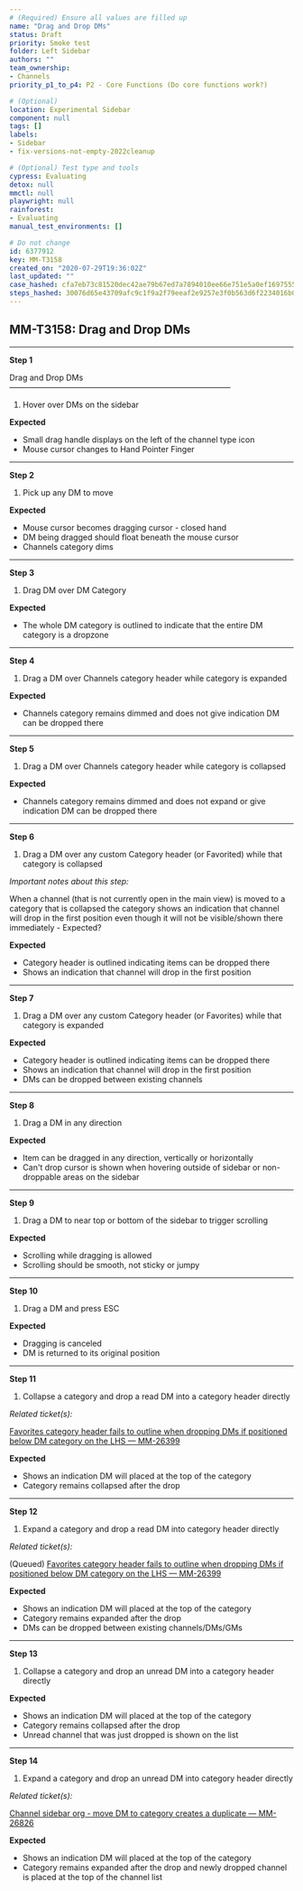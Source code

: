 ```yaml
---
# (Required) Ensure all values are filled up
name: "Drag and Drop DMs"
status: Draft
priority: Smoke test
folder: Left Sidebar
authors: ""
team_ownership:
- Channels
priority_p1_to_p4: P2 - Core Functions (Do core functions work?)

# (Optional)
location: Experimental Sidebar
component: null
tags: []
labels:
- Sidebar
- fix-versions-not-empty-2022cleanup

# (Optional) Test type and tools
cypress: Evaluating
detox: null
mmctl: null
playwright: null
rainforest:
- Evaluating
manual_test_environments: []

# Do not change
id: 6377912
key: MM-T3158
created_on: "2020-07-29T19:36:02Z"
last_updated: ""
case_hashed: cfa7eb73c81520dec42ae79b67ed7a7894010ee66e751e5a0ef1697555738e5ba183fb84f1dfcc3059f1fa0296a29f4a
steps_hashed: 30076d65e43709afc9c1f9a2f79eeaf2e9257e3f0b563d6f2234016b0e712c2a5774eae6903628834157bb2422f1470a
---
```


<!-- (Auto-generated) Based on frontmatter's "key" and "name" -->

## MM-T3158: Drag and Drop DMs

---

**Step 1**

Drag and Drop DMs\
————————————————————————————

1. Hover over DMs on the sidebar

**Expected**

- Small drag handle displays on the left of the channel type icon
- Mouse cursor changes to Hand Pointer Finger

---

**Step 2**

1. Pick up any DM to move

**Expected**

- Mouse cursor becomes dragging cursor - closed hand
- DM being dragged should float beneath the mouse cursor
- Channels category dims

---

**Step 3**

1. Drag DM over DM Category

**Expected**

- The whole DM category is outlined to indicate that the entire DM category is a dropzone

---

**Step 4**

1. Drag a DM over Channels category header while category is expanded

**Expected**

- Channels category remains dimmed and does not give indication DM can be dropped there

---

**Step 5**

1. Drag a DM over Channels category header while category is collapsed

**Expected**

- Channels category remains dimmed and does not expand or give indication DM can be dropped there

---

**Step 6**

1. Drag a DM over any custom Category header (or Favorited) while that category is collapsed

_Important notes about this step:_

When a channel (that is not currently open in the main view) is moved to a category that is collapsed the category shows an indication that channel will drop in the first position even though it will not be visible/shown there immediately - Expected?

**Expected**

- Category header is outlined indicating items can be dropped there
- Shows an indication that channel will drop in the first position

---

**Step 7**

1. Drag a DM over any custom Category header (or Favorites) while that category is expanded

**Expected**

- Category header is outlined indicating items can be dropped there
- Shows an indication that channel will drop in the first position
- DMs can be dropped between existing channels

---

**Step 8**

1. Drag a DM in any direction

**Expected**

- Item can be dragged in any direction, vertically or horizontally
- Can't drop cursor is shown when hovering outside of sidebar or non-droppable areas on the sidebar

---

**Step 9**

1. Drag a DM to near top or bottom of the sidebar to trigger scrolling

**Expected**

- Scrolling while dragging is allowed
- Scrolling should be smooth, not sticky or jumpy

---

**Step 10**

1. Drag a DM and press ESC

**Expected**

- Dragging is canceled
- DM is returned to its original position

---

**Step 11**

1. Collapse a category and drop a read DM into a category header directly

_Related ticket(s):_

[Favorites category header fails to outline when dropping DMs if positioned below DM category on the LHS — MM-26399](https://mattermost.atlassian.net/browse/MM-26399)

**Expected**

- Shows an indication DM will placed at the top of the category
- Category remains collapsed after the drop

---

**Step 12**

1. Expand a category and drop a read DM into category header directly

_Related ticket(s):_

(Queued) [Favorites category header fails to outline when dropping DMs if positioned below DM category on the LHS — MM-26399](https://mattermost.atlassian.net/browse/MM-26399)

**Expected**

- Shows an indication DM will placed at the top of the category
- Category remains expanded after the drop
- DMs can be dropped between existing channels/DMs/GMs

---

**Step 13**

1. Collapse a category and drop an unread DM into a category header directly

**Expected**

- Shows an indication DM will placed at the top of the category
- Category remains collapsed after the drop
- Unread channel that was just dropped is shown on the list

---

**Step 14**

1. Expand a category and drop an unread DM into category header directly

_Related ticket(s):_

[Channel sidebar org - move DM to category creates a duplicate — MM-26826](https://mattermost.atlassian.net/browse/MM-26826)

**Expected**

- Shows an indication DM will placed at the top of the category
- Category remains expanded after the drop and newly dropped channel is placed at the top of the channel list
